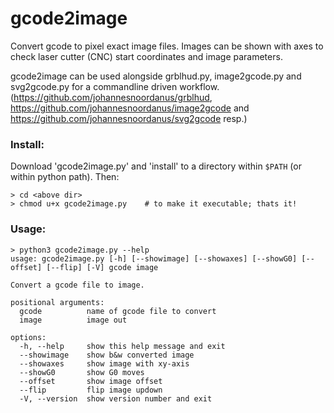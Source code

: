 # gcode2image

Convert gcode to pixel exact image files.
Images can be shown with axes to check laser cutter (CNC) start coordinates and image parameters.

gcode2image can be used alongside grblhud.py, image2gcode.py and svg2gcode.py for a commandline driven workflow. (https://github.com/johannesnoordanus/grblhud, https://github.com/johannesnoordanus/image2gcode and https://github.com/johannesnoordanus/svg2gcode resp.)

### Install:
Download 'gcode2image.py' and 'install' to a directory within ```$PATH``` (or within python path).
Then:
```
> cd <above dir>
> chmod u+x gcode2image.py    # to make it executable; thats it!
```
### Usage:
```
> python3 gcode2image.py --help
usage: gcode2image.py [-h] [--showimage] [--showaxes] [--showG0] [--offset] [--flip] [-V] gcode image

Convert a gcode file to image.

positional arguments:
  gcode          name of gcode file to convert
  image          image out

options:
  -h, --help     show this help message and exit
  --showimage    show b&w converted image
  --showaxes     show image with xy-axis
  --showG0       show G0 moves
  --offset       show image offset
  --flip         flip image updown
  -V, --version  show version number and exit
```
